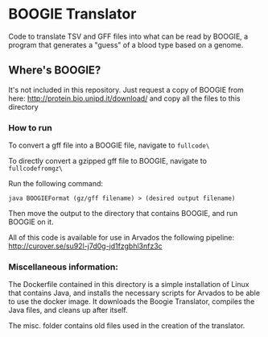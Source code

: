 # BOOGIE Translator

Code to translate TSV and GFF files into what can be read by BOOGIE, a program that generates a "guess" of a blood type based on a genome. 

## Where's BOOGIE?

It's not included in this repository. Just request a copy of BOOGIE from here: http://protein.bio.unipd.it/download/ and copy all the files to this directory

### How to run

To convert a gff file into a BOOGIE file, navigate to `fullcode\` 

To directly convert a gzipped gff file to BOOGIE, navigate to  `fullcodefromgz\`

Run the following command: 

`java BOOGIEFormat (gz/gff filename) > (desired output filename)`

Then move the output to the directory that contains BOOGIE, and run BOOGIE on it.

All of this code is available for use in Arvados the following pipeline: http://curover.se/su92l-j7d0g-jd1fzgbhl3nfz3c

### Miscellaneous information:

The Dockerfile contained in this directory is a simple installation of Linux that contains Java, and installs the necessary scripts for Arvados to be able to use the docker image. It downloads the Boogie Translator, compiles the Java files, and cleans up after itself.

The misc. folder contains old files used in the creation of the translator.
